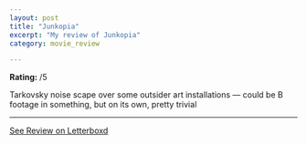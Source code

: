 ```yaml
---
layout: post
title: "Junkopia"
excerpt: "My review of Junkopia"
category: movie_review

---
```


**Rating:** /5

Tarkovsky noise scape over some outsider art installations — could be B footage in something, but on its own, pretty trivial

<hr>

[See Review on Letterboxd](https://boxd.it/4k14L5)
